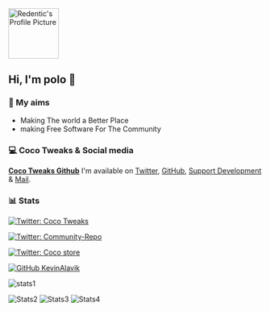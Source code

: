 <img src="https://ai.cocotweaks.net/coc.png" width=100 alt="Redentic's Profile Picture">

## Hi, I'm polo 👋

### 🎯 My aims
- Making The world a Better Place
- making Free Software For The Community

### 💻 Coco Tweaks & Social media
**[Coco Tweaks Github](https://github.com/cocotweaks)**
I'm available on [Twitter](https://twitter.com/cocotweaks), [GitHub](https://github.com/4kplayeee/), [Support Development](https://donations.cocotweaks.net) & [Mail](mailto:roarijo89@cocotweaks.net).

### 📊 Stats

[![Twitter: Coco Tweaks](https://img.shields.io/twitter/follow/cocotweaks?style=social)](https://twitter.com/cocotweaks)

[![Twitter: Community-Repo](https://img.shields.io/twitter/follow/RepoCoco?style=social)](https://twitter.com/RepoCoco)

[![Twitter: Coco store](https://img.shields.io/twitter/follow/Saleor_repo?style=social)](https://twitter.com/Saleor_repo)

[![GitHub KevinAlavik](https://img.shields.io/github/followers/4kplayeee?label=follow&style=social)](https://github.com/4kplayeee)

![stats1](https://github-readme-stats.vercel.app/api?username=4kplayeee&theme=radical&show_icons=true&count_private=true)

![Stats2](https://github-profile-summary-cards.vercel.app/api/cards/repos-per-language?username=4kplayeee&theme=solarized_dark)
![Stats3](https://github-profile-summary-cards.vercel.app/api/cards/most-commit-language?username=4kplayeee&theme=solarized_dark)
![Stats4](https://github-profile-summary-cards.vercel.app/api/cards/profile-details?username=4kplayeee&theme=solarized_dark)

